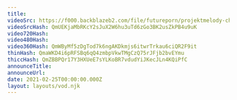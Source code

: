 ```yaml
---
title: 
videoSrc: https://f000.backblazeb2.com/file/futureporn/projektmelody-chaturbate-2021-02-25.mp4
videoSrcHash: QmUEKjaMbRKcY2sJuX2W6hu3uTd6zGo3BK2usZkPB4u9uK
video720Hash: 
video480Hash: 
video360Hash: QmWByMf5zDgTod7k6ngAKDkmjs6itwrTrkau6ciQR2F9it
thinHash: QmaWKD4i6pRFSBq6qQ4zmbpVkwTMgCzQ75rJFjb2bvEYmu
thiccHash: QmZBBPQr17Y3HXUeE7sYLKoBR7vdudYiJKecJLn4KQiPfC
announceTitle: 
announceUrl: 
date: 2021-02-25T00:00:00.000Z
layout: layouts/vod.njk
---
```

